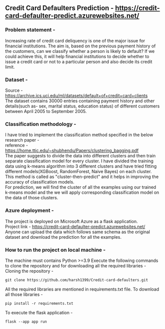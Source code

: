## Credit Card Defaulters Prediction - https://credit-card-defaulter-predict.azurewebsites.net/

### Problem statement - 
Increasing rate of credit card deliquency is one of the major issue for financial institutions. The aim is, based on the previous payment history of the customers, can we classify whether a person is likely to default? If we could achieve this, it will help financial institutions to decide whether to issue a credit card or not to a particular person and also decide its credit limit. 

### Dataset - 
Source - https://archive.ics.uci.edu/ml/datasets/default+of+credit+card+clients <br>
The dataset contains 30000 entries containing payment history and other details(such as- sex, marital status, education status) of different customers between April 2005 to September 2005.

### Classification methodology - 
I have tried to implement the classification method specified in the below research paper - <br>
reference - https://home.ttic.edu/~shubhendu/Papers/clustering_bagging.pdf  <br>
The paper suggests to divide the data into different clusters and then train separate classification model for every cluster. I have divided the training data using k-means algorithm into 3 different clusters and have tried fitting different models(XGBoost, RandomForest, Naive Bayes) on each cluster.
This method is called as "cluster-then-predict" and it helps in improving the accuracy of classification models. <br>
For prediction, we will find the cluster of all the examples using our trained k-means model and the we will apply corresponding classification model on the data of those clusters.

### Azure deployment - 
The project is deployed on Microsoft Azure as a flask application. <br>
Project link - https://credit-card-defaulter-predict.azurewebsites.net/  <br>
Anyone can upload the data which follows same schema as the original dataset and download the prediction for all the examples.

### How to run the project on local machine - 
The machine must contains Python >=3.9
Execute the following commands to clone the repository and for downloading all the required libraries - <br>
Cloning the repository - <br>
```
git clone https://github.com/harsh1399/Credit-card-defaulters.git
```
All the required libraries are mentioned in requirements.txt file. To download all those libraries - <br>
```
pip install -r requirements.txt
```
To execute the flask application -
```
flask --app app run
```




